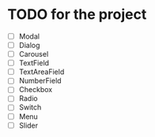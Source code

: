 # TODO for the project

- [ ] Modal
- [ ] Dialog
- [ ] Carousel
- [ ] TextField
- [ ] TextAreaField
- [ ] NumberField
- [ ] Checkbox
- [ ] Radio
- [ ] Switch
- [ ] Menu
- [ ] Slider
